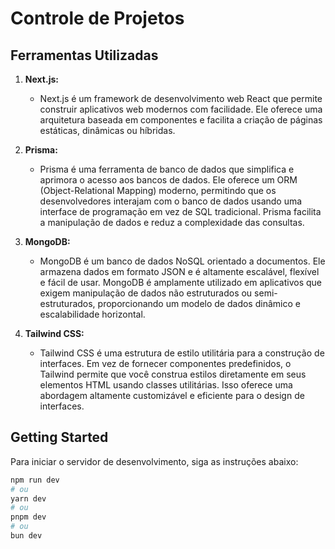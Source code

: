 # Controle de Projetos

## Ferramentas Utilizadas

1. **Next.js:**
   - Next.js é um framework de desenvolvimento web React que permite construir aplicativos web modernos com facilidade. Ele oferece uma arquitetura baseada em componentes e facilita a criação de páginas estáticas, dinâmicas ou híbridas.
2. **Prisma:**
   - Prisma é uma ferramenta de banco de dados que simplifica e aprimora o acesso aos bancos de dados. Ele oferece um ORM (Object-Relational Mapping) moderno, permitindo que os desenvolvedores interajam com o banco de dados usando uma interface de programação em vez de SQL tradicional. Prisma facilita a manipulação de dados e reduz a complexidade das consultas.

3. **MongoDB:**
   - MongoDB é um banco de dados NoSQL orientado a documentos. Ele armazena dados em formato JSON e é altamente escalável, flexível e fácil de usar. MongoDB é amplamente utilizado em aplicativos que exigem manipulação de dados não estruturados ou semi-estruturados, proporcionando um modelo de dados dinâmico e escalabilidade horizontal.

4. **Tailwind CSS:**
   - Tailwind CSS é uma estrutura de estilo utilitária para a construção de interfaces. Em vez de fornecer componentes predefinidos, o Tailwind permite que você construa estilos diretamente em seus elementos HTML usando classes utilitárias. Isso oferece uma abordagem altamente customizável e eficiente para o design de interfaces.


## Getting Started

Para iniciar o servidor de desenvolvimento, siga as instruções abaixo:

```bash
npm run dev
# ou
yarn dev
# ou
pnpm dev
# ou
bun dev
